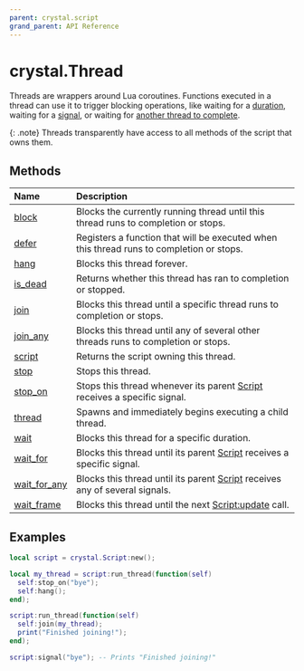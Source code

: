 ```yaml
---
parent: crystal.script
grand_parent: API Reference
---
```


# crystal.Thread

Threads are wrappers around Lua coroutines. Functions executed in a thread can use it to trigger blocking operations, like waiting for a [duration](thread_wait), waiting for a [signal](thread_wait_for), or waiting for [another thread to complete](thread_join).

{: .note}
Threads transparently have access to all methods of the script that owns them.

## Methods

| Name                                | Description                                                                              |
| :---------------------------------- | :--------------------------------------------------------------------------------------- |
| [block](thread_block)               | Blocks the currently running thread until this thread runs to completion or stops.       |
| [defer](thread_defer)               | Registers a function that will be executed when this thread runs to completion or stops. |
| [hang](thread_hang)                 | Blocks this thread forever.                                                              |
| [is_dead](thread_is_dead)           | Returns whether this thread has ran to completion or stopped.                            |
| [join](thread_join)                 | Blocks this thread until a specific thread runs to completion or stops.                  |
| [join_any](thread_join_any)         | Blocks this thread until any of several other threads runs to completion or stops.       |
| [script](thread_script)             | Returns the script owning this thread.                                                   |
| [stop](thread_stop)                 | Stops this thread.                                                                       |
| [stop_on](thread_stop_on)           | Stops this thread whenever its parent [Script](script) receives a specific signal.       |
| [thread](thread_thread)             | Spawns and immediately begins executing a child thread.                                  |
| [wait](thread_wait)                 | Blocks this thread for a specific duration.                                              |
| [wait_for](thread_wait_for)         | Blocks this thread until its parent [Script](script) receives a specific signal.         |
| [wait_for_any](thread_wait_for_any) | Blocks this thread until its parent [Script](script) receives any of several signals.    |
| [wait_frame](thread_wait_frame)     | Blocks this thread until the next [Script:update](script_update) call.                   |

## Examples

```lua
local script = crystal.Script:new();

local my_thread = script:run_thread(function(self)
  self:stop_on("bye");
  self:hang();
end);

script:run_thread(function(self)
  self:join(my_thread);
  print("Finished joining!");
end);

script:signal("bye"); -- Prints "Finished joining!"
```
